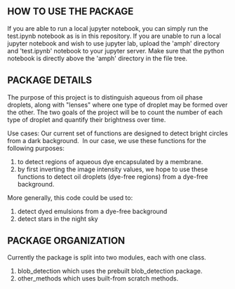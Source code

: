 HOW TO USE THE PACKAGE
----------------------

If you are able to run a local jupyter notebook, you can simply run the test.ipynb notebook as is in this repository.
If you are unable to run a local jupyter notebook and wish to use jupyter lab, upload the 'amph' directory and 'test.ipynb' notebook to your jupyter server. Make sure that the python notebook is directly above the 'amph' directory in the file tree.

PACKAGE DETAILS
---------------

The purpose of this project is to distinguish aqueous from oil phase droplets, along with "lenses" where one type of droplet may be formed over the other. The two goals of the project will be to count the number of each type of droplet and quantify their brightness over time. 

Use cases:
Our current set of functions are designed to detect bright circles from a dark background.  In our case, we use these functions for the following purposes:
1) to detect regions of aqueous dye encapsulated by a membrane.
2) by first inverting the image intensity values, we hope to use these functions to detect oil droplets (dye-free regions) from a dye-free background.

More generally, this code could be used to:
1) detect dyed emulsions from a dye-free background
2) detect stars in the night sky

PACKAGE ORGANIZATION
--------------------

Currently the package is split into two modules, each with one class.
1) blob_detection which uses the prebuilt blob_detection package.
2) other_methods which uses built-from scratch methods.

